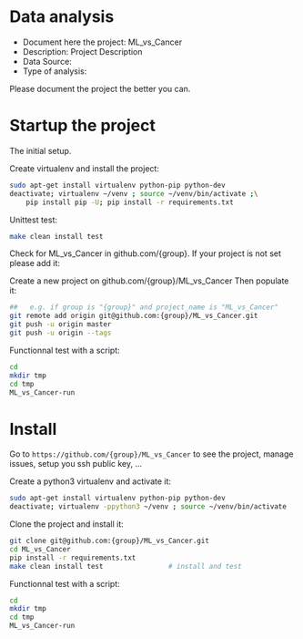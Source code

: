 # Data analysis
- Document here the project: ML_vs_Cancer
- Description: Project Description
- Data Source:
- Type of analysis:

Please document the project the better you can.

# Startup the project

The initial setup.

Create virtualenv and install the project:
```bash
sudo apt-get install virtualenv python-pip python-dev
deactivate; virtualenv ~/venv ; source ~/venv/bin/activate ;\
    pip install pip -U; pip install -r requirements.txt
```

Unittest test:
```bash
make clean install test
```

Check for ML_vs_Cancer in github.com/{group}. If your project is not set please add it:

Create a new project on github.com/{group}/ML_vs_Cancer
Then populate it:

```bash
##   e.g. if group is "{group}" and project_name is "ML_vs_Cancer"
git remote add origin git@github.com:{group}/ML_vs_Cancer.git
git push -u origin master
git push -u origin --tags
```

Functionnal test with a script:

```bash
cd
mkdir tmp
cd tmp
ML_vs_Cancer-run
```

# Install

Go to `https://github.com/{group}/ML_vs_Cancer` to see the project, manage issues,
setup you ssh public key, ...

Create a python3 virtualenv and activate it:

```bash
sudo apt-get install virtualenv python-pip python-dev
deactivate; virtualenv -ppython3 ~/venv ; source ~/venv/bin/activate
```

Clone the project and install it:

```bash
git clone git@github.com:{group}/ML_vs_Cancer.git
cd ML_vs_Cancer
pip install -r requirements.txt
make clean install test                # install and test
```
Functionnal test with a script:

```bash
cd
mkdir tmp
cd tmp
ML_vs_Cancer-run
```
